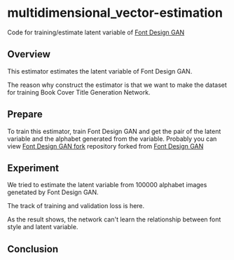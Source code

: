 # multidimensional_vector-estimation

Code for training/estimate latent variable of [Font Design GAN][]

## Overview

This estimator estimates the latent variable of Font Design GAN.  

The reason why construct the estimator is that we want to make the dataset for training Book Cover Title Generation Network.

## Prepare

To train this estimator, train Font Design GAN and get the pair of the latent variable and the alphabet generated from the variable.
Probably you can view [Font Design GAN fork][] repository forked from [Font Design GAN][]


## Experiment

We tried to estimate the latent variable from 100000 alphabet images genetated by Font Design GAN.

The track of training and validation loss is here.

As the result shows, the network can't learn the relationship between 
font style and latent variable. 

## Conclusion

[Font Design GAN]: https://github.com/uchidalab/fontdesign_gan "Font Design GAN"
[Font Design GAN fork]: https://github.com/Taylister/fontdesign_gan "Font Design GAN fork"
